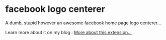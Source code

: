 # facebook logo centerer
A dumb, stupid however an awesome facebook home page logo centerer...


Learn more about it on my blog : 
[More about this extension...](http://blog.haidrr.com/post/21/facebook-logo-centerer)
